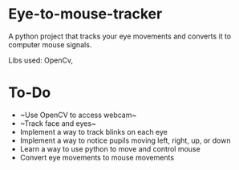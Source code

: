 # Eye-to-mouse-tracker
A python project that tracks your eye movements and converts it to computer mouse signals. 

Libs used: OpenCv, 

# To-Do 

- ~Use OpenCV to access webcam~
- ~Track face and eyes~
- Implement a way to track blinks on each eye
- Implement a way to notice pupils moving left, right, up, or down
- Learn a way to use python to move and control mouse
- Convert eye movements to mouse movements

